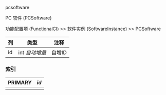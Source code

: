 pcsoftware

PC 软件 (PCSoftware)

功能配置项 (FunctionalCI) >> 软件实例 (SoftwareInstance) >> PCSoftware



| 列   | 类型           | 注释   |
| :--- | -------------- | ------ |
| id   | int *自动增量* | 自增ID |

### 索引

| PRIMARY | *id* |
| :------ | ---- |
|         |      |
